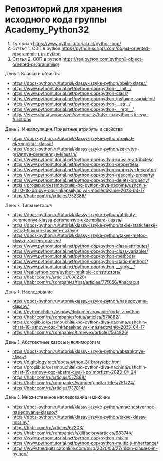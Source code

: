 # Репозиторий для хранения исходного кода группы Academy_Python32
1. Туториал
  https://www.pythontutorial.net/python-oop/
2. Статья 1. ООП в python
  https://python-scripts.com/object-oriented-programming-in-python
3. Статья 2. ООП в python
  https://realpython.com/python3-object-oriented-programming/

День 1. Классы и объекты
  - https://docs-python.ru/tutorial/klassy-jazyke-python/obekt-klassa/
  -  https://www.pythontutorial.net/python-oop/python-__init__/
  -  https://www.pythontutorial.net/python-oop/python-class/
  -  https://www.pythontutorial.net/python-oop/python-instance-variables/
  -  https://www.pythontutorial.net/python-oop/python-__str__/
  -  https://www.pythontutorial.net/python-oop/python-__repr__/
  -  https://www.digitalocean.com/community/tutorials/python-str-repr-functions

День 2. Инкапсуляция. Приватные атрибуты и свойства
  - https://docs-python.ru/tutorial/klassy-jazyke-python/metod-ekzempljara-klassa/
  - https://docs-python.ru/tutorial/klassy-jazyke-python/zakrytye-privatnye-peremennye-klassah/
  - https://www.pythontutorial.net/python-oop/python-private-attributes/
  - https://www.pythontutorial.net/python-oop/python-properties/
  - https://www.pythontutorial.net/python-oop/python-property-decorator/
  - https://www.pythontutorial.net/python-oop/python-readonly-property/
  - https://www.pythontutorial.net/python-oop/python-delete-property/
  - https://proglib.io/p/samouchitel-po-python-dlya-nachinayushchih-chast-18-osnovy-oop-inkapsulyaciya-i-nasledovanie-2023-04-17
  - https://habr.com/ru/articles/732388/

День 3. Типы методов
  - https://docs-python.ru/tutorial/klassy-jazyke-python/atributy-peremennye-klassa-peremennye-ekzempljara-klassa/
  - https://docs-python.ru/tutorial/klassy-jazyke-python/takoe-staticheskij-metod-klassah-zachem-nuzhen/
  - https://docs-python.ru/tutorial/klassy-jazyke-python/takoe-metod-klassa-zachem-nuzhen/
  - https://www.pythontutorial.net/python-oop/python-class-attributes/
  - https://www.pythontutorial.net/python-oop/python-class-variables/
  - https://www.pythontutorial.net/python-oop/python-methods/
  - https://www.pythontutorial.net/python-oop/python-static-methods/
  - https://www.pythontutorial.net/python-oop/python-__slots__/
  - https://realpython.com/python-multiple-constructors/
  - https://habr.com/ru/articles/686220/
  - https://habr.com/ru/companies/first/articles/775656/#habracut

День 4. Наследование
  - https://docs-python.ru/tutorial/klassy-jazyke-python/nasledovanie-klassov/
  - https://pythonchik.ru/osnovy/dokumentirovanie-koda-v-python
  - https://habr.com/ru/companies/otus/articles/570882/
  - https://proglib.io/p/samouchitel-po-python-dlya-nachinayushchih-chast-18-osnovy-oop-inkapsulyaciya-i-nasledovanie-2023-04-17
  - https://habr.com/ru/companies/timeweb/articles/564826/

День 5. Абстрактные классы и полиморфизм
  - https://docs-python.ru/tutorial/klassy-jazyke-python/abstraktnye-klassy/
  - https://digitology.tech/docs/python_3/library/abc.html
  - https://proglib.io/p/samouchitel-po-python-dlya-nachinayushchih-chast-19-osnovy-oop-abstrakciya-i-polimorfizm-2023-04-24
  - https://habr.com/ru/articles/557898/
  - https://habr.com/ru/companies/wunderfund/articles/751424/
  - https://habr.com/ru/articles/787814/

День 6. Множественное наследование и миксины
  - https://docs-python.ru/tutorial/klassy-jazyke-python/mnozhestvennoe-nasledovanie-klassov/
  - https://docs-python.ru/tutorial/klassy-jazyke-python/takoe-klassy-miksiny/
  - https://habr.com/ru/articles/62203/
  - https://habr.com/ru/companies/skillfactory/articles/683744/
  - https://www.pythontutorial.net/python-oop/python-mixin/
  - https://www.pythontutorial.net/python-oop/python-multiple-inheritance/
  - https://www.thedigitalcatonline.com/blog/2020/03/27/mixin-classes-in-python/
